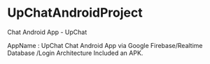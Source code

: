 # UpChatAndroidProject
Chat Android App - UpChat

AppName : UpChat
Chat Android App
via Google Firebase/Realtime Database
/Login Architecture
Included an APK.
